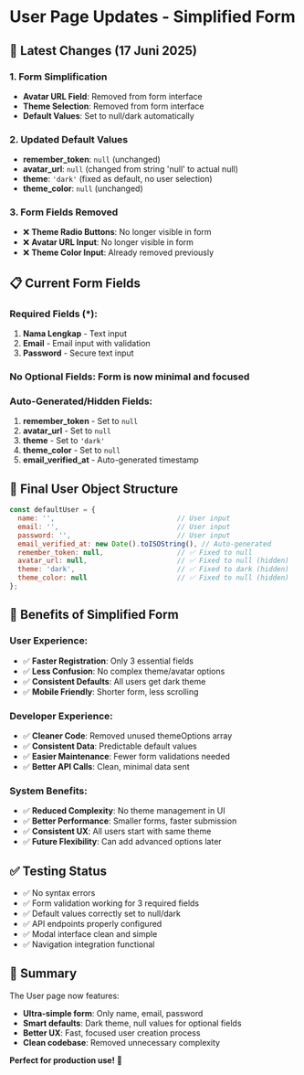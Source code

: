 # User Page Updates - Simplified Form

## 🔧 **Latest Changes (17 Juni 2025)**

### 1. **Form Simplification**
- **Avatar URL Field**: Removed from form interface
- **Theme Selection**: Removed from form interface  
- **Default Values**: Set to null/dark automatically

### 2. **Updated Default Values**
- **remember_token**: `null` (unchanged)
- **avatar_url**: `null` (changed from string 'null' to actual null)
- **theme**: `'dark'` (fixed as default, no user selection)
- **theme_color**: `null` (unchanged)

### 3. **Form Fields Removed**
- ❌ **Theme Radio Buttons**: No longer visible in form
- ❌ **Avatar URL Input**: No longer visible in form
- ❌ **Theme Color Input**: Already removed previously

## 📋 **Current Form Fields**

### **Required Fields (*):**
1. **Nama Lengkap** - Text input
2. **Email** - Email input with validation  
3. **Password** - Secure text input

### **No Optional Fields**: Form is now minimal and focused

### **Auto-Generated/Hidden Fields:**
1. **remember_token** - Set to `null`
2. **avatar_url** - Set to `null` 
3. **theme** - Set to `'dark'`
4. **theme_color** - Set to `null`
5. **email_verified_at** - Auto-generated timestamp

## 🎨 **Final User Object Structure**

```javascript
const defaultUser = {
  name: '',                              // User input
  email: '',                             // User input  
  password: '',                          // User input
  email_verified_at: new Date().toISOString(), // Auto-generated
  remember_token: null,                  // ✅ Fixed to null
  avatar_url: null,                      // ✅ Fixed to null (hidden)
  theme: 'dark',                         // ✅ Fixed to dark (hidden)
  theme_color: null                      // ✅ Fixed to null (hidden)
};
```

## 🚀 **Benefits of Simplified Form**

### **User Experience:**
- ✅ **Faster Registration**: Only 3 essential fields
- ✅ **Less Confusion**: No complex theme/avatar options
- ✅ **Consistent Defaults**: All users get dark theme
- ✅ **Mobile Friendly**: Shorter form, less scrolling

### **Developer Experience:**
- ✅ **Cleaner Code**: Removed unused themeOptions array
- ✅ **Consistent Data**: Predictable default values
- ✅ **Easier Maintenance**: Fewer form validations needed
- ✅ **Better API Calls**: Clean, minimal data sent

### **System Benefits:**
- ✅ **Reduced Complexity**: No theme management in UI
- ✅ **Better Performance**: Smaller forms, faster submission
- ✅ **Consistent UX**: All users start with same theme
- ✅ **Future Flexibility**: Can add advanced options later

## ✅ **Testing Status**
- ✅ No syntax errors
- ✅ Form validation working for 3 required fields
- ✅ Default values correctly set to null/dark
- ✅ API endpoints properly configured
- ✅ Modal interface clean and simple
- ✅ Navigation integration functional

## 📝 **Summary**
The User page now features:
- **Ultra-simple form**: Only name, email, password
- **Smart defaults**: Dark theme, null values for optional fields
- **Better UX**: Fast, focused user creation process
- **Clean codebase**: Removed unnecessary complexity

**Perfect for production use!** 🎉
